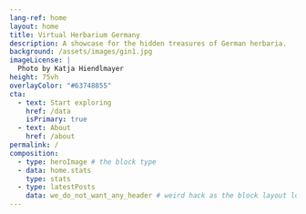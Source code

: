 ```yaml
---
lang-ref: home
layout: home
title: Virtual Herbarium Germany
description: A showcase for the hidden treasures of German herbaria.
background: /assets/images/gin1.jpg
imageLicense: |
  Photo by Katja Hiendlmayer
height: 75vh
overlayColor: "#63748855"
cta:
  - text: Start exploring
    href: /data
    isPrimary: true
  - text: About
    href: /about
permalink: /
composition:
  - type: heroImage # the block type
  - data: home.stats
    type: stats
  - type: latestPosts
    data: we_do_not_want_any_header # weird hack as the block layout looks for a data element and falls back to the page if none is present
---
```

